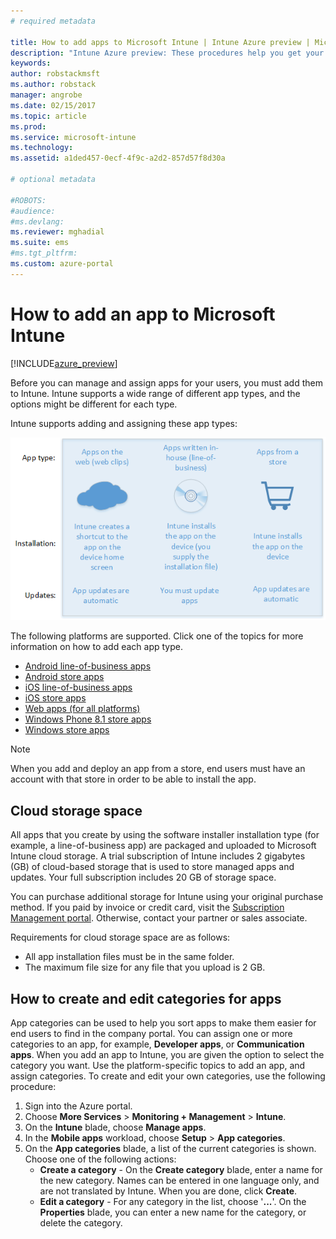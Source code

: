 ```yaml
---
# required metadata

title: How to add apps to Microsoft Intune | Intune Azure preview | Microsoft Docs
description: "Intune Azure preview: These procedures help you get your apps into Intune ready to be assigned to users and devices. "
keywords:
author: robstackmsft
ms.author: robstack
manager: angrobe
ms.date: 02/15/2017
ms.topic: article
ms.prod:
ms.service: microsoft-intune
ms.technology:
ms.assetid: a1ded457-0ecf-4f9c-a2d2-857d57f8d30a

# optional metadata

#ROBOTS:
#audience:
#ms.devlang:
ms.reviewer: mghadial
ms.suite: ems
#ms.tgt_pltfrm:
ms.custom: azure-portal
---
```


# How to add an app to Microsoft Intune

[!INCLUDE[azure_preview](../includes/azure_preview.md)]

Before you can manage and assign apps for your users, you must add them to Intune. Intune supports a wide range of different app types, and the options might be different for each type.

Intune supports adding and assigning these app types:

![App types supported by Intune](./media/app-types.png)

The following platforms are supported. Click one of the topics for more information on how to add each app type.

- [Android line-of-business apps](/intune-azure/manage-apps/android-lob-app)
- [Android store apps](/intune-azure/manage-apps/android-store-app)
- [iOS line-of-business apps](/intune-azure/manage-apps/ios-lob-app)
- [iOS store apps](/intune-azure/manage-apps/ios-store-app)
- [Web apps (for all platforms)](/intune-azure/manage-apps/web-app)
- [Windows Phone 8.1 store apps](/intune-azure/manage-apps/windows-phone-8-1-store-app)
- [Windows store apps](/intune-azure/manage-apps/windows-store-app)

> [!NOTE]
> When you add and deploy an app from a store, end users must have an account with that store in order to be able to install the app.

## Cloud storage space
All apps that you create by using the software installer installation type (for example, a line-of-business app) are  packaged and uploaded to Microsoft Intune cloud storage. A trial subscription of Intune includes 2 gigabytes (GB) of cloud-based storage that is used to store managed apps and updates. Your full subscription includes 20 GB of storage space.

You can purchase additional storage for Intune using your original purchase method.  If you paid by invoice or credit card, visit the [Subscription Management portal](https://portal.office.com/adminportal/home?switchtomodern=true#/subscriptions).  Otherwise, contact your partner or sales associate.

Requirements for cloud storage space are as follows:

-   All app installation files must be in the same folder.
-   The maximum file size for any file that you upload is 2 GB.

## How to create and edit categories for apps 

App categories can be used to help you sort apps to make them easier for end users to find in the company portal. You can assign one or more categories to an app, for example, **Developer apps**, or **Communication apps**. 
When you add an app to Intune, you are given the option to select the category you want. Use the platform-specific topics to add an app, and assign categories. To create and edit your own categories, use the following procedure: 

1. Sign into the Azure portal. 
2. Choose **More Services** > **Monitoring + Management** > **Intune**. 
3. On the **Intune** blade, choose **Manage apps**. 
4. In the **Mobile apps** workload, choose **Setup** > **App categories**. 
5. On the **App categories** blade, a list of the current categories is shown. Choose one of the following actions: 
	- **Create a category** - On the **Create category** blade, enter a name for the new category. Names can be entered in one language only, and are not translated by Intune. When you are done, click **Create**.
	- **Edit a category** - For any category in the list, choose '**...**'. On the **Properties** blade, you can enter a new name for the category, or delete the category.



